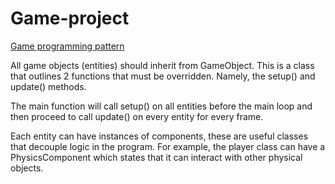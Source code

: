 # Game-project

[Game programming pattern](http://gameprogrammingpatterns.com/component.html)

All game objects (entities) should inherit from GameObject. This is a class that outlines 2 functions that must be overridden.
Namely, the setup() and update() methods.

The main function will call setup() on all entities before the main loop and then proceed to call update() on every entity for every frame.

Each entity can have instances of components, these are useful classes that decouple logic in the program. For example, the player class can have a PhysicsComponent which states that it can interact with other physical objects.
